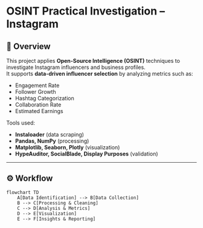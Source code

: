 # OSINT Practical Investigation – Instagram

## 📌 Overview
This project applies **Open-Source Intelligence (OSINT)** techniques to investigate Instagram influencers and business profiles.  
It supports **data-driven influencer selection** by analyzing metrics such as:
- Engagement Rate
- Follower Growth
- Hashtag Categorization
- Collaboration Rate
- Estimated Earnings

Tools used:
- **Instaloader** (data scraping)
- **Pandas, NumPy** (processing)
- **Matplotlib, Seaborn, Plotly** (visualization)
- **HypeAuditor, SocialBlade, Display Purposes** (validation)

---

## ⚙️ Workflow
```mermaid
flowchart TD
    A[Data Identification] --> B[Data Collection]
    B --> C[Processing & Cleaning]
    C --> D[Analysis & Metrics]
    D --> E[Visualization]
    E --> F[Insights & Reporting]
